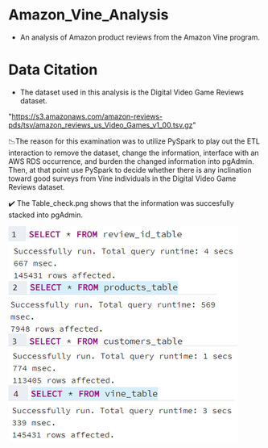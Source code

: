 # Amazon_Vine_Analysis

- An analysis of Amazon product reviews from the Amazon Vine program.

# Data Citation

- The dataset used in this analysis is the Digital Video Game Reviews dataset.

"https://s3.amazonaws.com/amazon-reviews-pds/tsv/amazon_reviews_us_Video_Games_v1_00.tsv.gz"

📉The reason for this examination was to utilize PySpark to play out the ETL interaction to remove the dataset, change the information, interface with an AWS RDS occurrence, and burden the changed information into pgAdmin. Then, at that point use PySpark to decide whether there is any inclination toward good surveys from Vine individuals in the Digital Video Game Reviews dataset. 

✔️ The Table_check.png shows that the information was succesfully stacked into pgAdmin.

![Amazon_Vine_Analysis](picture1.png)
